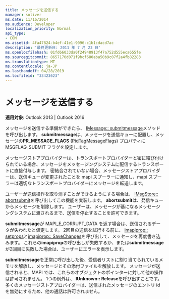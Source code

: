 ```yaml
---
title: メッセージを送信する
manager: soliver
ms.date: 11/16/2014
ms.audience: Developer
localization_priority: Normal
api_type:
- COM
ms.assetid: 4fa47824-b4ef-41e1-9096-c1b1cdacd7ac
description: '最終更新日: 2011 年 7 月 23 日'
ms.openlocfilehash: 01fd66033da0f24948913f47a752d555eca655fe
ms.sourcegitcommit: 8657170d071f9bcf680aba50b9c07f2a4fb82283
ms.translationtype: MT
ms.contentlocale: ja-JP
ms.lasthandoff: 04/28/2019
ms.locfileid: "33423623"
---
```

# <a name="sending-a-message"></a>メッセージを送信する

  
  
**適用対象**: Outlook 2013 | Outlook 2016 
  
メッセージを送信する準備ができたら、 [IMessage:: submitmessage](imessage-submitmessage.md)メソッドを呼び出します。 **submitmessage**は、メッセージを送信キューに配置し、メッセージの**PR_MESSAGE_FLAGS** ([PidTagMessageFlags](pidtagmessageflags-canonical-property.md)) プロパティに MSGFLAG_SUBMIT フラグを設定します。
  
メッセージストアプロバイダーは、トランスポートプロバイダーと密に結び付けられている場合、メッセージをメッセージングシステムに配信するトランスポートに直接付与します。 密結合されていない場合、メッセージストアプロバイダーは、送信キューが変更されたことを mapi スプーラーに通知し、mapi スプーラーは適切なトランスポートプロバイダーにメッセージを転送します。
  
ユーザーが送信操作を取り消すことができるようにする場合は、 [IMsgStore:: abortsubmit](imsgstore-abortsubmit.md)を呼び出してこの機能を実装します。 **abortsubmit**は、発信キューからメッセージを削除します。 ユーザーは、メッセージが基になるメッセージングシステムに渡されるまで、送信を停止することを許可できます。 
  
**submitmessage**が MAPI_E_CORRUPT_DATA を返す場合は、送信されるデータが失われたと仮定します。 2回目の送信を試行する前に、 [imapiprop:: setprops](imapiprop-setprops.md)と[imapiprop:: SaveChanges](imapiprop-savechanges.md)を呼び出して、メッセージを再度書き込みます。 これらの**imapiprop**の呼び出しが失敗するか、または**submitmessage**が2回目に失敗した場合は、ユーザーにエラーを表示します。 
  
**submitmessage**を正常に呼び出した後、受信者リストに割り当てられているメモリを解放し、メッセージとその添付ファイルを解放します。 メッセージが送信されると、MAPI では、これらのオブジェクトのポインターに対して他の操作は許可されません。 1つの例外は、 **IUnknown:: Release**を呼び出すことです。 多くのメッセージストアプロバイダーは、送信されたメッセージのエントリ id を無効にするため、他の通話は許可されません。
  

